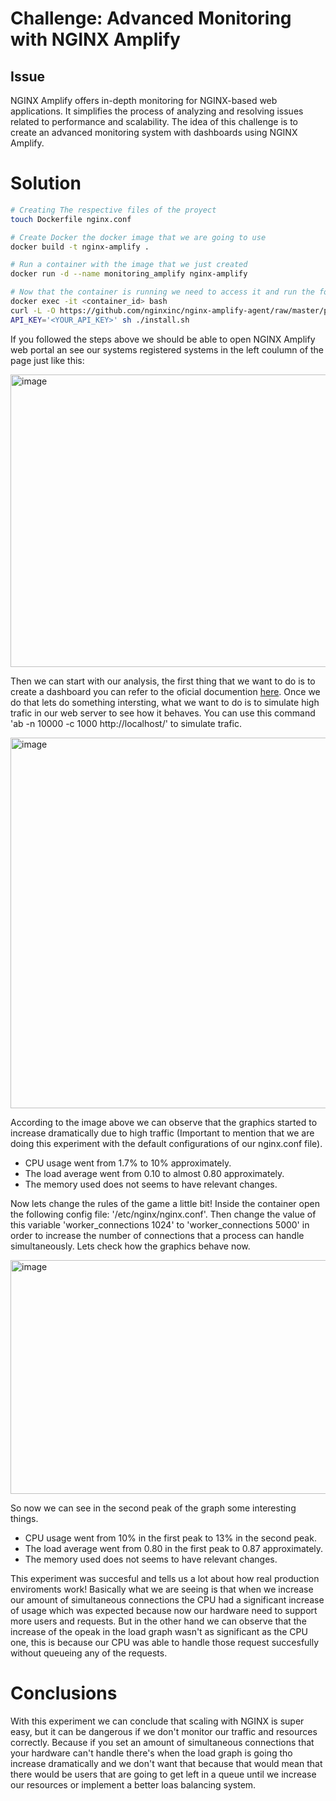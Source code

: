 # Challenge: Advanced Monitoring with NGINX Amplify

## Issue
NGINX Amplify offers in-depth monitoring for NGINX-based web applications. 
It simplifies the process of analyzing and resolving issues related to performance and scalability.
The idea of this challenge is to create an advanced monitoring system with dashboards using NGINX Amplify.

# Solution

```bash
# Creating The respective files of the proyect
touch Dockerfile nginx.conf

# Create Docker the docker image that we are going to use
docker build -t nginx-amplify .

# Run a container with the image that we just created
docker run -d --name monitoring_amplify nginx-amplify

# Now that the container is running we need to access it and run the following commands to configure the Amplify agent.
docker exec -it <container_id> bash
curl -L -O https://github.com/nginxinc/nginx-amplify-agent/raw/master/packages/install.sh
API_KEY='<YOUR_API_KEY>' sh ./install.sh
```

If you followed the steps above we should be able to open NGINX Amplify web portal an see our systems registered systems in the left coulumn of the page just like this:

<img width="975" height="468" alt="image" src="https://github.com/user-attachments/assets/f55d1692-e5ed-4d83-9bf1-30f423d491a3" />

Then we can start with our analysis, the first thing that we want to do is to create a dashboard you can refer to the oficial documention [here](https://docs.nginx.com/nginx-amplify/user-interface/dashboards/).
Once we do that lets do something intersting, what we want to do is to simulate high trafic in our web server to see how it behaves. You can use this command 'ab -n 10000 -c 1000 http://localhost/' to simulate trafic.

<img width="975" height="593" alt="image" src="https://github.com/user-attachments/assets/e6aa6d16-6fa7-48c8-8aee-9b881a26e078" />

According to the image above we can observe that the graphics started to increase dramatically due to high traffic (Important to mention that we are doing this experiment with the default configurations of our nginx.conf file).
 * CPU usage went from 1.7% to 10% approximately.
 * The load average went from 0.10 to almost 0.80 approximately.
 * The memory used does not seems to have relevant changes.


Now lets change the rules of the game a little bit!
Inside the container open the following config file: '/etc/nginx/nginx.conf'.
Then change the value of  this variable 'worker_connections 1024' to 'worker_connections 5000' in order to increase the number of connections that a process can handle simultaneously.
Lets check how the graphics behave now.

<img width="975" height="374" alt="image" src="https://github.com/user-attachments/assets/9085f0f6-43f9-4a95-b367-5c45c885722d" />

So now we can see in the second peak of the graph some interesting things.
 * CPU usage went from 10% in the first peak to 13% in the second peak.
 * The load average went from 0.80 in the first peak to 0.87 approximately.
 * The memory used does not seems to have relevant changes.

This experiment was succesful and tells us a lot about how real production enviroments work!
Basically what we are seeing is that when we increase our amount of simultaneous connections the CPU had a significant increase of usage which was expected because now our hardware need to support more users and requests.
But in the other hand we can observe that the increase of the opeak in the load graph wasn't as significant as the CPU one, this is because our CPU was able to handle those request succesfully without queueing any of the requests.

# Conclusions

With this experiment we can conclude that scaling with NGINX is super easy, but it can be dangerous if we don't monitor our traffic and resources correctly.
Because if you set an amount of simultaneous connections that your hardware can't handle there's when the load graph is going tho increase dramatically and we don't want that because that would mean that there would be users that are going to get left in a queue until we increase our resources or implement a better loas balancing system.



 
